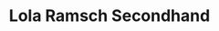 ---
title: "Lola Ramsch Secondhand"
url: /bielefeld/lola-ramsch-secondhand/
shop: Gebrauchtwaren
---
